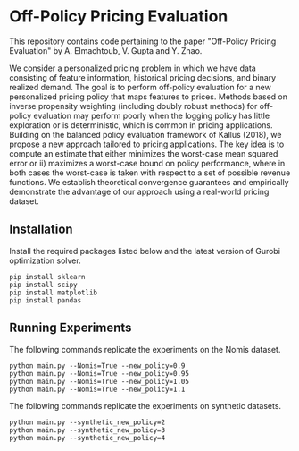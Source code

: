 # Off-Policy Pricing Evaluation

This repository contains code pertaining to the paper "Off-Policy Pricing Evaluation" by A. Elmachtoub, V. Gupta and Y. Zhao.  

We consider a personalized pricing problem in which we have data consisting of feature information, historical pricing decisions, and binary realized demand. The goal is to perform off-policy evaluation for a new personalized pricing policy that maps features to prices. Methods based on inverse propensity weighting (including doubly robust methods) for off-policy evaluation may perform poorly when the logging policy has little exploration or is deterministic, which is common in pricing applications. Building on the balanced policy evaluation framework of Kallus (2018), we propose a new approach tailored to pricing applications. The key idea is to compute an estimate that either  minimizes the worst-case mean squared error or ii) maximizes a worst-case bound on policy performance, where in both cases the worst-case is taken with respect to a set of possible revenue functions. We establish theoretical convergence guarantees and empirically demonstrate the advantage of our approach using a real-world pricing dataset.

## Installation
Install the required packages listed below and the latest version of Gurobi optimization solver.
```
pip install sklearn
pip install scipy
pip install matplotlib 
pip install pandas
```

## Running Experiments

The following commands replicate the experiments on the Nomis dataset. 

```
python main.py --Nomis=True --new_policy=0.9
python main.py --Nomis=True --new_policy=0.95
python main.py --Nomis=True --new_policy=1.05
python main.py --Nomis=True --new_policy=1.1
```

The following commands replicate the experiments on synthetic datasets. 
```
python main.py --synthetic_new_policy=2
python main.py --synthetic_new_policy=3
python main.py --synthetic_new_policy=4
```
